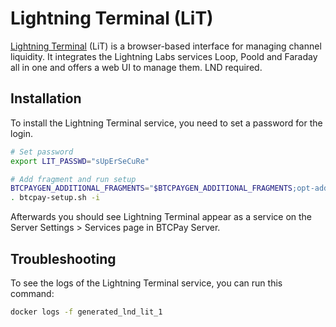 # Lightning Terminal (LiT)

[Lightning Terminal](https://github.com/lightninglabs/lightning-terminal) (LiT) is a browser-based interface for managing channel liquidity.
It integrates the Lightning Labs services Loop, Poold and Faraday all in one and offers a web UI to manage them.
LND required.

## Installation

To install the Lightning Terminal service, you need to set a password for the login.

```bash
# Set password
export LIT_PASSWD="sUpErSeCuRe"

# Add fragment and run setup
BTCPAYGEN_ADDITIONAL_FRAGMENTS="$BTCPAYGEN_ADDITIONAL_FRAGMENTS;opt-add-lightning-terminal"
. btcpay-setup.sh -i
```

Afterwards you should see Lightning Terminal appear as a service on the Server Settings > Services page in BTCPay Server.

## Troubleshooting

To see the logs of the Lightning Terminal service, you can run this command:

```bash
docker logs -f generated_lnd_lit_1
```
